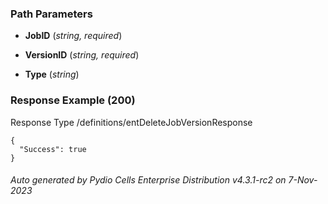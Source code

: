






 
  


### Path Parameters

 - **JobID** (_string, required_) 

 - **VersionID** (_string, required_) 

 - **Type** (_string_) 




### Response Example (200)
Response Type /definitions/entDeleteJobVersionResponse

```
{
  "Success": true
}
```




###### Auto generated by Pydio Cells Enterprise Distribution v4.3.1-rc2 on 7-Nov-2023
